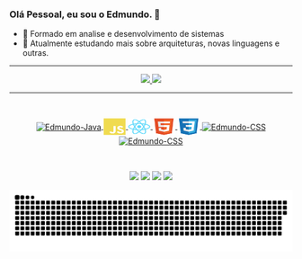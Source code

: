 ### Olá Pessoal, eu sou o Edmundo. 👋


- 💼 Formado em analise e desenvolvimento de sistemas
- 📖  Atualmente estudando mais sobre arquiteturas, novas linguagens e outras.



<hr>
 <div>
  <p align="center">
  <a href="https://github.com/edmundontf">
   
  <img height="150em" src="https://github-readme-stats.vercel.app/api?username=edmundontf&show_icons=true&theme=tokyonight&include_all_commits=true&count_private=true"/>
  <img height="150em" src="https://github-readme-stats.vercel.app/api/top-langs/?username=edmundontf&layout=compact&langs_count=7&theme=tokyonight"/>
   </p>
</div>
  <hr>
<div style="display: inline_block"><br>
 <p align="center">
  <img align="center" alt="Edmundo-Java" height="30" width="40" src="https://cdn.jsdelivr.net/gh/devicons/devicon/icons/java/java-original.svg">
 <img align="center" alt="Edmundo-Js" height="30" width="40" src="https://raw.githubusercontent.com/devicons/devicon/master/icons/javascript/javascript-plain.svg">
  <img align="center" alt="Edmundo-React" height="30" width="40" src="https://raw.githubusercontent.com/devicons/devicon/master/icons/react/react-original.svg">
  <img align="center" alt="Edmundo-HTML" height="30" width="40" src="https://raw.githubusercontent.com/devicons/devicon/master/icons/html5/html5-original.svg">
  <img align="center" alt="Edmundo-CSS" height="30" width="40" src="https://raw.githubusercontent.com/devicons/devicon/master/icons/css3/css3-original.svg">
  <img align="center" alt="Edmundo-CSS" height="30" width="40" src="https://cdn.jsdelivr.net/gh/devicons/devicon/icons/dart/dart-original.svg">
  <img align="center" alt="Edmundo-CSS" height="30" width="40" src="https://cdn.jsdelivr.net/gh/devicons/devicon/icons/flutter/flutter-original.svg">
 </p>
 </div>
  <br>
  <div> 
    <p align="center">
    <a href="https://instagram.com/netofaria_" target="_blank"><img src="https://img.shields.io/badge/-Instagram-%23E4405F?style=for-the-badge&logo=instagram&logoColor=white" target="_blank"></a> 
 <a href="https://discord.gg/edmundontf" target="_blank"><img src="https://img.shields.io/badge/Discord-7289DA?style=for-the-badge&logo=discord&logoColor=white" target="_blank"></a> 
  <a href = "mailto:edmundontf@gmail.com"><img src="https://img.shields.io/badge/-Gmail-%23333?style=for-the-badge&logo=gmail&logoColor=white" target="_blank"></a>
  <a href="https://www.linkedin.com/in/edmundo-faria-de-oliveira-neto-30045b19b/" target="_blank"><img src="https://img.shields.io/badge/-LinkedIn-%230077B5?style=for-the-badge&logo=linkedin&logoColor=white" target="_blank"></a> 

   
   ![Snake animation](https://github.com/edmundontf/edmundofaria/blob/output/github-contribution-grid-snake.svg)
</p>
  </div>
 







